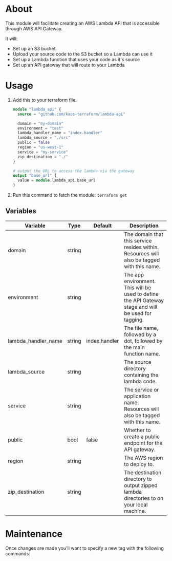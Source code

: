 # About

This module will facilitate creating an AWS Lambda API that is accessible through AWS API Gateway.

It will:

- Set up an S3 bucket
- Upload your source code to the S3 bucket so a Lambda can use it
- Set up a Lambda function that uses your code as it's source
- Set up an API gateway that will route to your Lambda

# Usage

1. Add this to your terraform file.

    ```tf
    module "lambda_api" {
      source = "github.com/kaos-terraform/lambda-api"

      domain = "my-domain"
      environment = "test"
      lambda_handler_name = "index.handler"
      lambda_source = "./src"
      public = false
      region = "us-west-1"
      service = "my-service"
      zip_destination = "./"
    }

    # output the URL to access the lambda via the gateway
    output "base_url" {
      value = module.lambda_api.base_url
    }
    ```

2. Run this command to fetch the module: `terraform get`

## Variables

| Variable | Type | Default | Description | 
| -------- | ---- | ------- | ----------- |
| domain | string | | The domain that this service resides within. Resources will also be tagged with this name. |
| environment | string | | The app environment. This will be used to define the API Gateway stage and will be used for tagging. |
| lambda_handler_name | string | index.handler | The file name, followed by a dot, followed by the main function name. |
| lambda_source | string | | The source directory containing the lambda code. |
| service | string | | The service or application name. Resources will also be tagged with this name. |
| public | bool | false | Whether to create a public endpoint for the API gateway. |
| region | string | | The AWS region to deploy to. |
| zip_destination | string | | The destination directory to output zipped lambda directories to on your local machine. |

# Maintenance

Once changes are made you'll want to specify a new tag with the following commands:


